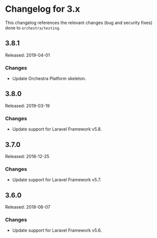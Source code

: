 # Changelog for 3.x

This changelog references the relevant changes (bug and security fixes) done to `orchestra/testing`.

## 3.8.1

Released: 2019-04-01

### Changes

* Update Orchestra Platform skeleton.

## 3.8.0

Released: 2019-03-19

### Changes

* Update support for Laravel Framework v5.8.

## 3.7.0

Released: 2018-12-25

### Changes

* Update support for Laravel Framework v5.7.

## 3.6.0

Released: 2018-06-07

### Changes

* Update support for Laravel Framework v5.6.
